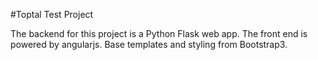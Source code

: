 #Toptal Test Project

The backend for this project is a Python Flask web app. The front end is powered
by angularjs. Base templates and styling from Bootstrap3.
